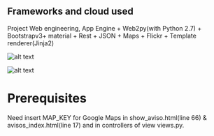 ## Frameworks and cloud used
Project Web engineering, App Engine + Web2py(with Python 2.7) + Bootstrapv3+ material + Rest + JSON + Maps + Flickr + Template renderer(Jinja2)

![alt text](https://raw.githubusercontent.com/Jgoga/AppEngineWithDjango/master/src/static/img/gcp_logo.png)

![alt text](https://raw.githubusercontent.com/Jgoga/AppEngineWithDjango/master/src/static/img/python_logo.png)

# Prerequisites
Need insert MAP_KEY for Google Maps in show_aviso.html(line 66) & avisos_index.html(line 17) and in controllers of view views.py.
